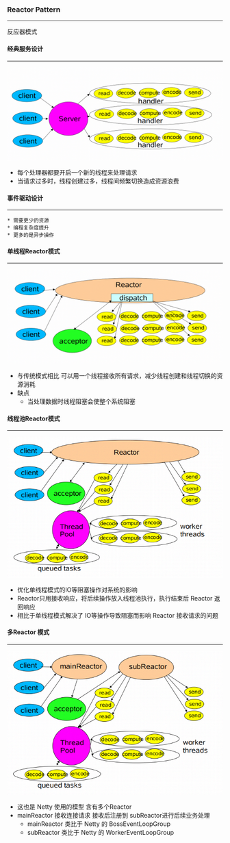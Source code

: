### Reactor Pattern  

---

反应器模式



#### 经典服务设计

---

![1585880707672](.\img\1585880707672.png)

* 每个处理器都要开启一个新的线程来处理请求
* 当请求过多时，线程创建过多，线程间频繁切换造成资源浪费



#### 事件驱动设计

---

	* 需要更少的资源
	* 编程复杂度提升
	* 更多的是异步操作



#### 单线程Reactor模式

---

![1585881322940](.\img\1585881322940.png)

* 与传统模式相比 可以用一个线程接收所有请求，减少线程创建和线程切换的资源消耗
* 缺点
  * 当处理数据时线程阻塞会使整个系统阻塞



#### 线程池Reactor模式

---

![1585883265656](.\img\1585883265656.png)

* 优化单线程模式的IO等阻塞操作对系统的影响
* Reactor只用接收响应，将后续操作放入线程池执行，执行结束后 Reactor 返回响应
* 相比于单线程模式解决了 IO等操作导致阻塞而影响 Reactor 接收请求的问题



#### 多Reactor 模式

----

![1585884382171](.\img\1585884382171.png)

* 这也是 Netty 使用的模型 含有多个Reactor
* mainReactor 接收连接请求 接收后注册到 subReactor进行后续业务处理
  * mainReactor 类比于 Netty 的 BossEventLoopGroup
  * subReactor 类比于 Netty 的 WorkerEventLoopGroup

